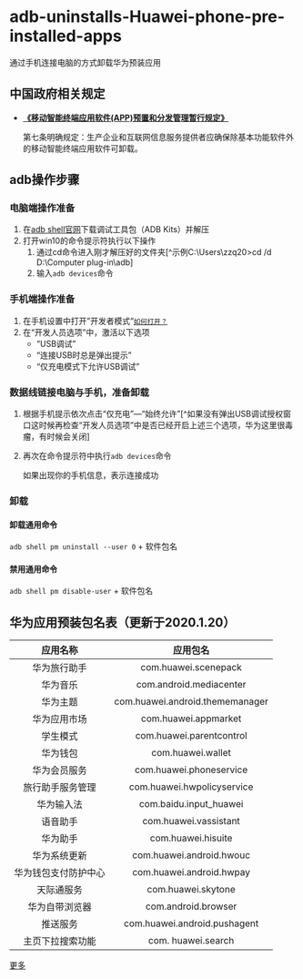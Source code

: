 # adb-uninstalls-Huawei-phone-pre-installed-apps

通过手机连接电脑的方式卸载华为预装应用

## 中国政府相关规定

* [**《移动智能终端应用软件(APP)预置和分发管理暂行规定》**](https://www.miit.gov.cn/jgsj/xgj/wjfb/art/2020/art_212af2d042a240ae968100f485776b24.html)

  第七条明确规定：生产企业和互联网信息服务提供者应确保除基本功能软件外的移动智能终端应用软件可卸载。

## adb操作步骤

### 电脑端操作准备

1. 在[adb shell官网](https://adbshell.com/upload/adb.zip)下载调试工具包（ADB Kits）并解压
2. 打开win10的命令提示符执行以下操作
   1. 通过cd命令进入刚才解压好的文件夹[^示例C:\Users\zzq20>cd /d D:\Computer plug-in\adb] 
   2. 输入`adb devices`命令

### 手机端操作准备

1. 在手机设置中打开”开发者模式“[`如何打开？`](https://developer.huawei.com/consumer/cn/doc/quickapp-open-developer-option)
2. 在“开发人员选项”中，激活以下选项
   - “USB调试”
   - “连接USB时总是弹出提示”
   - “仅充电模式下允许USB调试”

### 数据线链接电脑与手机，准备卸载

1. 根据手机提示依次点击“仅充电”—“始终允许”[^如果没有弹出USB调试授权窗口这时候再检查“开发人员选项”中是否已经开启上述三个选项，华为这里很毒瘤，有时候会关闭]

2. 再次在命令提示符中执行`adb devices`命令

   如果出现你的手机信息，表示连接成功

### 卸载

#### 卸载通用命令

`adb shell pm uninstall --user 0` + 软件包名

#### 禁用通用命令

`adb shell pm disable-user` + 软件包名

## 华为应用预装包名表（更新于2020.1.20）

|       应用名称       |            应用包名             |
| :------------------: | :-----------------------------: |
|     华为旅行助手     |      com.huawei.scenepack       |
|       华为音乐       |     com.android.mediacenter     |
|       华为主题       | com.huawei.android.thememanager |
|     华为应用市场     |      com.huawei.appmarket       |
|       学生模式       |    com.huawei.parentcontrol     |
|       华为钱包       |        com.huawei.wallet        |
|     华为会员服务     |     com.huawei.phoneservice     |
|   旅行助手服务管理   |   com.huawei.hwpolicyservice    |
|      华为输入法      |     com.baidu.input_huawei      |
|       语音助手       |      com.huawei.vassistant      |
|       华为助手       |       com.huawei.hisuite        |
|     华为系统更新     |    com.huawei.android.hwouc     |
| 华为钱包支付防护中心 |    com.huawei.android.hwpay     |
|      天际通服务      |       com.huawei.skytone        |
|    华为自带浏览器    |       com.android.browser       |
|       推送服务       |  com.huawei.android.pushagent   |
|   主页下拉搜索功能   |       com. huawei.search        |

[更多](https://club.huawei.com/thread-20677864-1-1.html)
